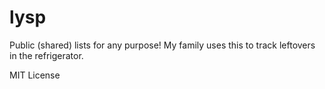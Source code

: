 # lysp

Public (shared) lists for any purpose! My family uses this to track leftovers in the refrigerator.

MIT License
